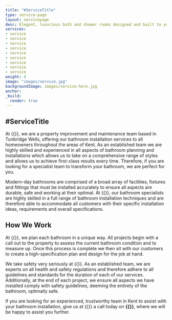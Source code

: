 ```yaml
---
title: "#ServiceTitle"
type: service-page
layout: servicepage
desc: Elegant, luxurious bath and shower rooms designed and built to your exact specifications. Our team have years of bathroom fitting experience in a multitude of property types and sizes.
services:
- service
- service
- service
- service
- service
- service
- service
- service
- service
weight: 4
image: "images/service.jpg"
backgroundImage: images/service-hero.jpg
anchor:
_build:
  render: true
---
```


## #ServiceTitle

At {{<company>}}, we are a property improvement and maintenance team based in Tunbridge Wells, offering our bathroom installation services to all homeowners throughout the areas of Kent. As an established team we are highly skilled and experienced in all aspects of bathroom planning and installations which allows us to take on a comprehensive range of styles and allows us to achieve first-class results every time. Therefore, if you are looking for a specialist team to transform your bathroom, we are perfect for you. 

Modern-day bathrooms are comprised of a broad array of facilities, fixtures and fittings that must be installed accurately to ensure all aspects are durable, safe and working at their optimal. At {{<company>}}, our bathroom specialists are highly skilled in a full range of bathroom installation techniques and are therefore able to accommodate all customers with their specific installation ideas, requirements and overall specifications. 

## How We Work
At {{<company>}}, we plan each bathroom in a unique way. All projects begin with a call out to the property to assess the current bathroom condition and to measure up. Once this process is complete we then sit with our customers to create a high-specification plan and design for the job at hand. 

We take safety very seriously at {{<company>}}. As an established team, we are experts on all health and safety regulations and therefore adhere to all guidelines and standards for the duration of each of our services. Additionally, at the end of each project, we ensure all aspects we have installed comply with safety guidelines, deeming the entirety of the bathroom, optimally safe. 

If you are looking for an experienced, trustworthy team in Kent to assist with your bathroom installation, give us at {{<company>}} a call today on **{{<mobile>}}**, where we will be happy to assist you further.

